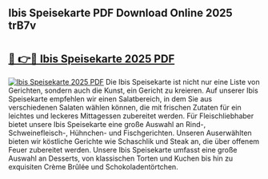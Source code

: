 ## Ibis Speisekarte PDF Download Online 2025 trB7v

# <h2><a href="http://gcao06.nevu.top/?p=Ibis+Speisekarte">🔗 👉🔴 Ibis Speisekarte 2025 PDF</a></h2>

[![Ibis Speisekarte 2025 PDF](https://i.imgur.com/dBaPXMq.png)](http://gcao06.nevu.top/?p=Ibis+Speisekarte)
Die Ibis Speisekarte ist nicht nur eine Liste von Gerichten, sondern auch die Kunst, ein Gericht zu kreieren. Auf unserer Ibis Speisekarte empfehlen wir einen Salatbereich, in dem Sie aus verschiedenen Salaten wählen können, die mit frischen Zutaten für ein leichtes und leckeres Mittagessen zubereitet werden. Für Fleischliebhaber bietet unsere Ibis Speisekarte eine große Auswahl an Rind-, Schweinefleisch-, Hühnchen- und Fischgerichten. Unseren Auserwählten bieten wir köstliche Gerichte wie Schaschlik und Steak an, die über offenem Feuer zubereitet werden. Unsere Ibis Speisekarte umfasst eine große Auswahl an Desserts, von klassischen Torten und Kuchen bis hin zu exquisiten Crème Brûlée und Schokoladentörtchen.
